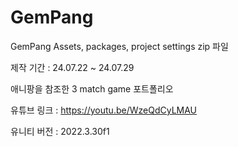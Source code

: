 # GemPang
GemPang Assets, packages, project settings zip 파일

제작 기간 : 24.07.22 ~ 24.07.29 

애니팡을 참조한 3 match game 포트폴리오

유튜브 링크 : https://youtu.be/WzeQdCyLMAU

유니티 버전 : 2022.3.30f1
